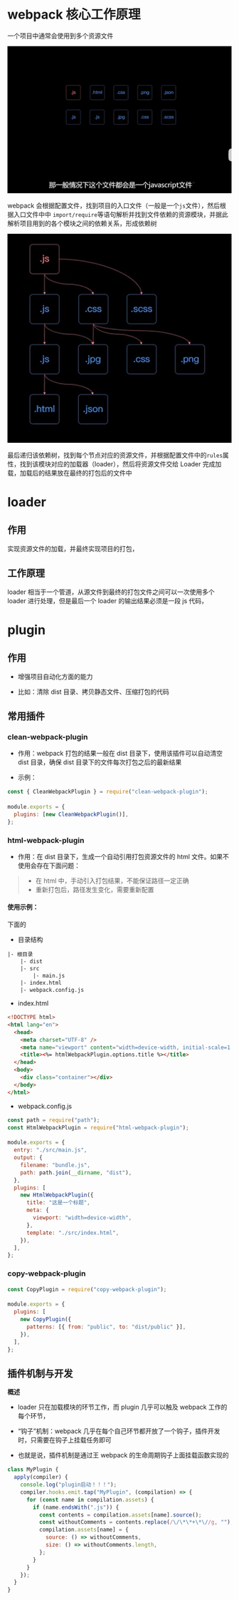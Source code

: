 # webpack 核心工作原理

一个项目中通常会使用到多个资源文件

<img src="./pic/webpack依赖的资源文件.png">

webpack 会根据配置文件，找到项目的入口文件（一般是一个`js`文件），然后根据入口文件中中 `import/require`等语句解析并找到文件依赖的资源模块，并据此解析项目用到的各个模块之间的依赖关系，形成依赖树

<img src="./pic/webpack 项目模块间的依赖关系.png">

最后递归该依赖树，找到每个节点对应的资源文件，并根据配置文件中的`rules`属性，找到该模块对应的加载器（loader），然后将资源文件交给 Loader 完成加载，加载后的结果放在最终的打包后的文件中

# loader

## 作用

实现资源文件的加载，并最终实现项目的打包，

## 工作原理

loader 相当于一个管道，从源文件到最终的打包文件之间可以一次使用多个 loader 进行处理，但是最后一个 loader 的输出结果必须是一段 js 代码，

##

# plugin

## 作用

- 增强项目自动化方面的能力

- 比如：清除 dist 目录、拷贝静态文件、压缩打包的代码

## 常用插件

### clean-webpack-plugin

- 作用：webpack 打包的结果一般在 dist 目录下，使用该插件可以自动清空 dist 目录，确保 dist 目录下的文件每次打包之后的最新结果

- 示例：

```js
const { CleanWebpackPlugin } = require("clean-webpack-plugin");

module.exports = {
  plugins: [new CleanWebpackPlugin()],
};
```

### html-webpack-plugin

- 作用：在 dist 目录下，生成一个自动引用打包资源文件的 html 文件。如果不使用会存在下面问题：

> - 在 html 中，手动引入打包结果，不能保证路径一定正确
> - 重新打包后，路径发生变化，需要重新配置

#### 使用示例：

下面的

- 目录结构

```
|- 根目录
    |- dist
    |- src
        |- main.js
    |- index.html
    |- webpack.config.js
```

- index.html

```html
<!DOCTYPE html>
<html lang="en">
  <head>
    <meta charset="UTF-8" />
    <meta name="viewport" content="width=device-width, initial-scale=1.0" />
    <title><%= htmlWebpackPlugin.options.title %></title>
  </head>
  <body>
    <div class="container"></div>
  </body>
</html>
```

- webpack.config.js

```js
const path = require("path");
const HtmlWebpackPlugin = require("html-webpack-plugin");

module.exports = {
  entry: "./src/main.js",
  output: {
    filename: "bundle.js",
    path: path.join(__dirname, "dist"),
  },
  plugins: [
    new HtmlWebpackPlugin({
      title: "这是一个标题",
      meta: {
        viewport: "width=device-width",
      },
      template: "./src/index.html",
    }),
  ],
};
```

### copy-webpack-plugin

```js
const CopyPlugin = require("copy-webpack-plugin");

module.exports = {
  plugins: [
    new CopyPlugin({
      patterns: [{ from: "public", to: "dist/public" }],
    }),
  ],
};
```

## 插件机制与开发

**概述**

- loader 只在加载模块的环节工作，而 plugin 几乎可以触及 webpack 工作的每个环节，

- “钩子”机制：webpack 几乎在每个自己环节都开放了一个钩子，插件开发时，只需要在钩子上挂载任务即可
- 也就是说，插件机制是通过王 webpack 的生命周期钩子上面挂载函数实现的

```js
class MyPlugin {
  apply(compiler) {
    console.log("plugin启动！！！");
    compiler.hooks.emit.tap("MyPlugin", (compilation) => {
      for (const name in compilation.assets) {
        if (name.endsWith(".js")) {
          const contents = compilation.assets[name].source();
          const withoutComments = contents.replace(/\/\*\*+\*\//g, "");
          compilation.assets[name] = {
            source: () => withoutComments,
            size: () => withoutComments.length,
          };
        }
      }
    });
  }
}
```
